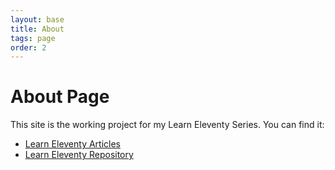 ```yaml
---
layout: base
title: About
tags: page
order: 2
---
```


<div class='prose'>
<h1>About Page</h1>

<p>This site is the working project for my Learn Eleventy Series. You can find it:</p>

- <a class=' font-semibold text-gray-600 hover:text-sky-500 block  ' href="https://dev.to/psypher1/series/18202" target='_blank'>Learn Eleventy Articles</a>
- <a class=' font-semibold text-gray-600 hover:text-sky-500 block  ' href="https://github.com/Psypher1/learneleventy" target='_blank'>Learn Eleventy Repository</a>

</div>
